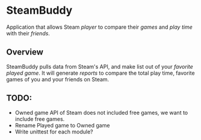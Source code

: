# SteamBuddy

Application that allows Steam *player* to compare their *games* and *play time* with their *friends*.

## Overview

SteamBuddy pulls data from Steam's API, and make list out of your *favorite played game*. It will generate *reports* to compare the total play time, favorite games of you and your friends on Steam.

## TODO:

- Owned game API of Steam does not included free games, we want to include free games.
- Rename Played game to Owned game
- Write unittest for each module?